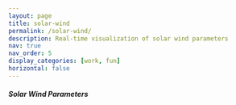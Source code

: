 ```yaml
---
layout: page
title: solar-wind
permalink: /solar-wind/
description: Real-time visualization of solar wind parameters
nav: true
nav_order: 5
display_categories: [work, fun]
horizontal: false
---
```


<div class="container mt-4">
  <div class="row">
    <div class="col-12">
      <div class="card">
        <div class="card-body">
          <h5 class="card-title">Solar Wind Parameters</h5>
          <canvas id="solarWindChart"></canvas>
        </div>
      </div>
    </div>
  </div>
</div> 

<!-- Load Chart.js -->
<script src="https://cdn.jsdelivr.net/npm/chart.js"></script>

<!-- Load your custom JavaScript -->
<script src="{{ '/assets/js/solar-wind.js' | relative_url }}"></script> 